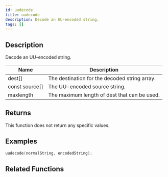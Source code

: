 ```yaml
---
id: uudecode
title: uudecode
description: Decode an UU-encoded string.
tags: []
---
```


<TagLinks />

## Description

Decode an UU-encoded string.

| Name           | Description                                   |
| -------------- | --------------------------------------------- |
| dest[]         | The destination for the decoded string array. |
| const source[] | The UU-encoded source string.                 |
| maxlength      | The maximum length of dest that can be used.  |

## Returns

This function does not return any specific values.

## Examples

```c
uudecode(normalString, encodedString);
```

## Related Functions
